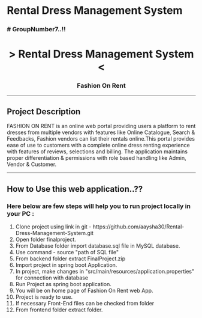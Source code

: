 # Rental Dress Management System

<h3># GroupNumber7..!!</h3>

<h1 align="center"> > Rental Dress Management System < </h1>
<h3 align="center"> Fashion On Rent </h3>
<hr>
<h2>Project Description</h2>
<p>FASHION ON RENT is an online web portal providing users a platform to rent dresses from multiple vendors with
features like Online Catalogue, Search & Feedbacks, Fashion vendors can list their rentals online.This portal
provides ease of use to customers with a complete online dress renting experience with features of reviews,
selections and billing. The application maintains proper differentiation & permissions with role based handling like
Admin, Vendor & Customer.
</p>
<hr>
<h2>How to Use this web application..??</h2>
<h3>Here below are few steps will help you to run project locally in your PC :</h3>
<ol>
	<li>Clone project using link in git - https://github.com/aaysha30/Rental-Dress-Management-System.git </li>
	<li>Open folder finalproject.</li>
	<li>From Database folder import database.sql file in MySQL database.</li>
	<li>Use command - source "path of SQL file" </li>
	<li>From backend folder extract FinalProject.zip </li>
	<li>Import project in spring boot Application.</li>
	<li>In project, make changes in "src/main/resources/application.properties" for connection with database</li>
	<li>Run Project as spring boot application.</li>
	<li>You will be on home page of Fashion On Rent web App.</li>
	<li>Project is ready to use.</li>
	<li>If necessary Front-End files can be checked from folder </li>
	<li>From frontend folder extract  folder.</li>
</ol>
